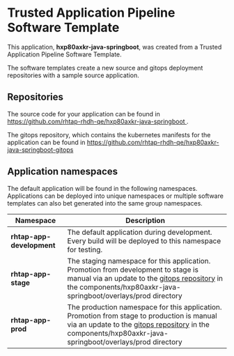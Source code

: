 # Trusted Application Pipeline Software Template

This application, **hxp80axkr-java-springboot**, was created from a Trusted Application Pipeline Software Template.

The software templates create a new source and gitops deployment repositories with a sample source application. 

## Repositories

The source code for your application can be found in [https://github.com/rhtap-rhdh-qe/hxp80axkr-java-springboot ](https://github.com/rhtap-rhdh-qe/hxp80axkr-java-springboot ).
 
The gitops repository, which contains the kubernetes manifests for the application can be found in 
[https://github.com/rhtap-rhdh-qe/hxp80axkr-java-springboot-gitops ](https://github.com/rhtap-rhdh-qe/hxp80axkr-java-springboot-gitops ) 

## Application namespaces 

The default application will be found in the following namespaces. Applications can be deployed into unique namespaces or multiple software templates can also bet generated into the same group namespaces.  

|  Namespace   |  Description   |  
| -------- | -------- |   
| **rhtap-app-development** | The default application during development. Every build will be deployed to this namespace for testing. | 
| **rhtap-app-stage** | The staging namespace for this application. Promotion from development to stage is manual via an update to the [gitops repository](https://github.com/rhtap-rhdh-qe/hxp80axkr-java-springboot-gitops ) in the components/hxp80axkr-java-springboot/overlays/prod directory |  
| **rhtap-app-prod** | The production namespace for this application. Promotion from stage to production is manual via an update to the [gitops repository](https://github.com/rhtap-rhdh-qe/hxp80axkr-java-springboot-gitops ) in the components/hxp80axkr-java-springboot/overlays/prod directory | 